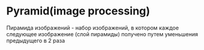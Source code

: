 # Pyramid(image processing)
Пирамида изображений - набор изображений, в котором каждое следующее изображение (слой
пирамиды) получено путем уменьшения предыдущего в 2 раза
